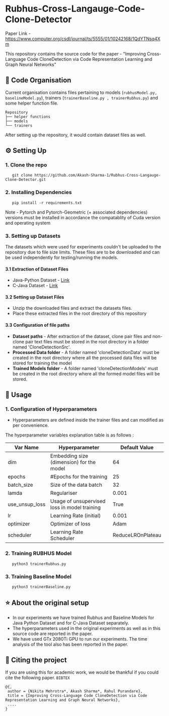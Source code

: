 
# Rubhus-Cross-Langauge-Code-Clone-Detector

Paper Link - https://www.computer.org/csdl/journal/ts/5555/01/10242168/1QdYTNsq4Xm

This repository contains the source code for the paper - "Improving Cross-Language Code CloneDetection via Code Representation Learning and Graph Neural Networks"

## 📜 Code Organisation 
Current organisation contains files pertaining to models (`rubhusModel.py, baselineModel.py`), trainers (`trainerBaseline.py , trainerRubhus.py`) and some helper function file.  

    Repository
    ├── helper functions
    ├── models
    └── trainers
   
After setting up the repository, it would contain dataset files as well.

## ⚙ Setting Up 

### 1. Clone the repo

       git clone https://github.com/Akash-Sharma-1/Rubhus-Cross-Langauge-Clone-Detector.git

### 2. Installing Dependencies

       pip install -r requirements.txt

Note - Pytorch and Pytorch-Geometric (+ associated dependencies) versions must be installed in accordance the compatablity of Cuda version and operating system 

### 3. Setting up Datasets
The datasets which were used for experiments couldn't be uploaded to the repository due to file size limits. These files are to be downloaded and can be used independently for testing/running the models.

#### 3.1 Extraction of Dataset Files
- Java-Python Dataset - [Link](https://daniel.perez.sh/research/2019/cross-language-clones/)  
- C-Java Dataset - [Link](https://www.kaggle.com/datasets/arjoonn/codechef-competitive-programming)

#### 3.2 Setting up Dataset Files
- Unzip the downloaded files and extract the datasets files.
- Place these extracted files in the root directory of this repository

#### 3.3 Configuration of file paths
- **Dataset paths** - After extraction of the dataset, clone pair files and non-clone pair text files must be stored in the root directory in a folder named 'CloneDetectionSrc'. 
- **Processed Data folder** - A folder named 'cloneDetectionData' must be created  in the root directory where all the processed data files will be stored for training the model
- **Trained Models folder** - A folder named 'cloneDetectionModels' must be created  in the root directory where all the formed model files will be stored.


## 💫 Usage 

### 1. Configuration of Hyperparameters

- Hyperparameters are defined inside the trainer files and can modified as per convenience. 

The hyperparameter variables explanation table is as follows : 
 
|  Var Name |  Hyperparameter | Default Value  |
|--|--|--|
| dim  | Embedding size (dimension) for the model | 64 |
| epochs | #Epochs for the training  | 25 |
| batch_size | Size of the data batch | 32 |
| lamda | Regulariser  | 0.001 |
| use_unsup_loss | Usage of unsupervised loss in model training  | True |
| lr | Learning Rate (initial)  | 0.001 |
| optimizer | Optimizer of loss  | Adam |
| scheduler | Learning Rate Scheduler | ReduceLROnPlateau |

### 2. Training RUBHUS Model
       python3 trainerRubhus.py

### 3. Training Baseline Model
       python3 trainerBaseline.py


## ⭐ About the original setup 
- In our experiments we have trained Rubhus and Baseline Models for Java Python Dataset and for C-Java Dataset separately. 
- The hyperparameters used in the original experiments as well as in this source code are reported in the paper.
- We have used GTx 2080Ti GPU to run our experiments. The time analysis of the tool also has been reported in the paper.

## 📑 Citing the project 

If you are using this for academic work, we would be thankful if you could cite the following paper.
`BIBTEX`

```
@{,
 author = {Nikita Mehrotra*, Akash Sharma*, Rahul Purandare},
 title = {Improving Cross-Language Code CloneDetection via Code Representation Learning and Graph Neural Networks},
 ....
}
```

